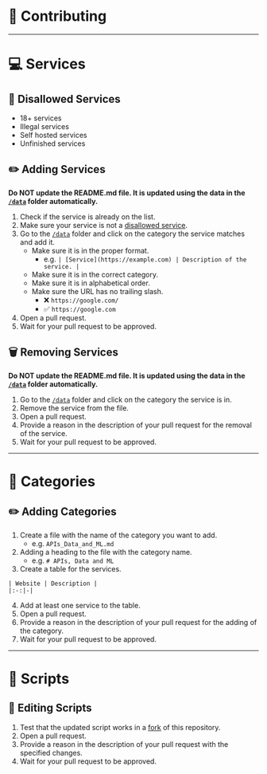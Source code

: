 # 🤝 Contributing

---

# 💻 Services

## 🚫 Disallowed Services
- 18+ services
- Illegal services
- Self hosted services
- Unfinished services

## ✏️ Adding Services
**Do NOT update the README.md file. It is updated using the data in the [`/data`](https://github.com/free-for-life/free-for-life/tree/main/data) folder automatically.**

1. Check if the service is already on the list.
2. Make sure your service is not a [disallowed service](#-disallowed-services).
3. Go to the [`/data`](https://github.com/free-for-life/free-for-life/tree/main/data) folder and click on the category the service matches and add it.
    - Make sure it is in the proper format.
        - e.g. `| [Service](https://example.com) | Description of the service. |`
    - Make sure it is in the correct category.
    - Make sure it is in alphabetical order.
    - Make sure the URL has no trailing slash.
        - ❌ `https://google.com/`
        - ✅ `https://google.com`
4. Open a pull request.
5. Wait for your pull request to be approved.

## 🗑️ Removing Services
**Do NOT update the README.md file. It is updated using the data in the [`/data`](https://github.com/free-for-life/free-for-life/tree/main/data) folder automatically.**

1. Go to the [`/data`](https://github.com/free-for-life/free-for-life/tree/main/data) folder and click on the category the service is in.
2. Remove the service from the file.
3. Open a pull request.
4. Provide a reason in the description of your pull request for the removal of the service.
5. Wait for your pull request to be approved.

---

# 📖 Categories

## ✏️ Adding Categories
1. Create a file with the name of the category you want to add.
    - e.g. `APIs_Data_and_ML.md`
2. Adding a heading to the file with the category name.
    - e.g. `# APIs, Data and ML`
3. Create a table for the services.

```
| Website | Description |
|:-:|-|
```

4. Add at least one service to the table.
5. Open a pull request.
6. Provide a reason in the description of your pull request for the adding of the category.
7. Wait for your pull request to be approved.

---

# 📜 Scripts

## 📝 Editing Scripts
1. Test that the updated script works in a [fork](https://github.com/free-for-life/free-for-life/fork) of this repository.
2. Open a pull request.
3. Provide a reason in the description of your pull request with the specified changes.
4. Wait for your pull request to be approved.
